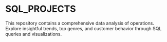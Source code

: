 # SQL_PROJECTS
This repository contains a comprehensive data analysis of operations. Explore insightful trends, top genres, and customer behavior through SQL queries and visualizations. 
